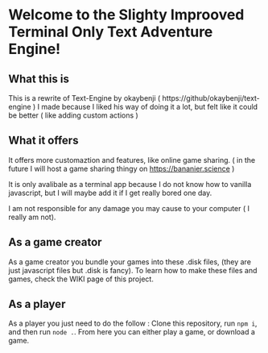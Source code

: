 # Welcome to the Slighty Improoved Terminal Only Text Adventure Engine!

## What this is

This is a rewrite of Text-Engine by okaybenji ( https://github/okaybenji/text-engine ) I made because I liked his way of doing it a lot, but felt like it could be better ( like adding custom actions )

## What it offers

It offers more customaztion and features, like online game sharing. ( in the future I will host a game sharing thingy on https://bananier.science )

It is only avalibale as a terminal app because I do not know how to vanilla javascript, but I will maybe add it if I get really bored one day.

I am not responsible for any damage you may cause to your computer ( I really am not).

## As a game creator

As a game creator you bundle your games into these .disk files, (they are just javascript files but .disk is fancy). To learn how to make these files and games, check the WIKI page of this project.

## As a player

As a player you just need to do the follow : Clone this repository, run `npm i`, and then run `node .`.
From here you can either play a game, or download a game.
